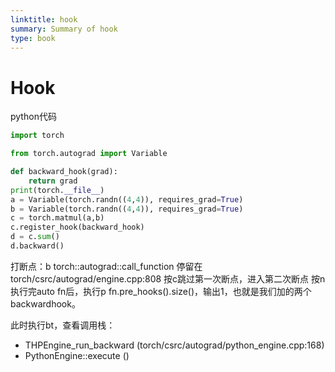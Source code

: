 ```yaml
---
linktitle: hook
summary: Summary of hook
type: book
---
```

# Hook

python代码
```python
import torch

from torch.autograd import Variable

def backward_hook(grad):
    return grad
print(torch.__file__)
a = Variable(torch.randn((4,4)), requires_grad=True)
b = Variable(torch.randn((4,4)), requires_grad=True)
c = torch.matmul(a,b)
c.register_hook(backward_hook)
d = c.sum()
d.backward()
```
打断点：b torch::autograd::call_function
停留在torch/csrc/autograd/engine.cpp:808
按c跳过第一次断点，进入第二次断点
按n执行完auto fn后，执行p fn.pre_hooks().size()，输出1，也就是我们加的两个backwardhook。

此时执行bt，查看调用栈：
- THPEngine\_run\_backward (torch/csrc/autograd/python_engine.cpp:168)
- PythonEngine::execute ()